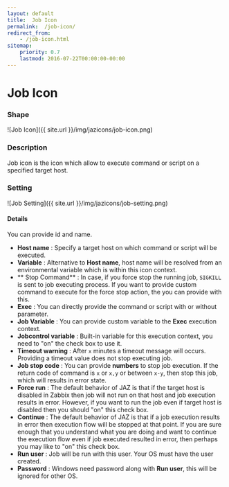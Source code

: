 ```yaml
---
layout: default
title:  Job Icon
permalink:  /job-icon/
redirect_from: 
    - /job-icon.html
sitemap: 
    priority: 0.7
    lastmod: 2016-07-22T00:00:00-00:00
---
```


# Job Icon

### Shape

![Job Icon]({{ site.url }}/img/jazicons/job-icon.png)

### Description

Job icon is the icon which allow to execute command or script on a specified target host.

### Setting

![Job Setting]({{ site.url }}/img/jazicons/job-setting.png)

#### Details

You can provide id and name.

*   **Host name** : Specify a target host on which command or script will be executed.
*   **Variable** : Alternative to **Host name**, host name will be resolved from an environmental variable which is within this icon context.
*   ** Stop Command** : In case, if you force stop the running job, `SIGKILL` is sent to job executing process. 
    If you want to provide custom command to execute for the force stop action, the you can provide with this.
*   **Exec** : You can directly provide the command or script with or without parameter.
*   **Job Variable** : You can provide custom variable to the **Exec** execution context.
*   **Jobcontrol variable** : Built-in variable for this execution context, you need to "on" the check box to use it.
*   **Timeout warning** : After `x` minutes a timeout message will occurs. Providing a timeout value does not stop executing job.
*   **Job stop code** : You can provide **numbers** to stop job execution. If the return code of command is `x` or `x,y` or between `x-y`, then stop this job, which will results in error state.
*   **Force run** : The default behavior of JAZ is that if the target host is disabled in Zabbix then job will not run on that host and job execution results in error. 
    However, if you want to run the job even if target host is disabled then you should "on" this check box.
*   **Continue** : The default behavior of JAZ is that if a job execution results in error then execution flow will be stopped at that point. 
    If you are sure enough that you understand what you are doing and want to continue the execution flow even if job executed resulted in error, then perhaps you may like to "on" this check box.
*   **Run user** : Job will be run with this user. Your OS must have the user created.
*   **Password** : Windows need password along with **Run user**, this will be ignored for other OS.